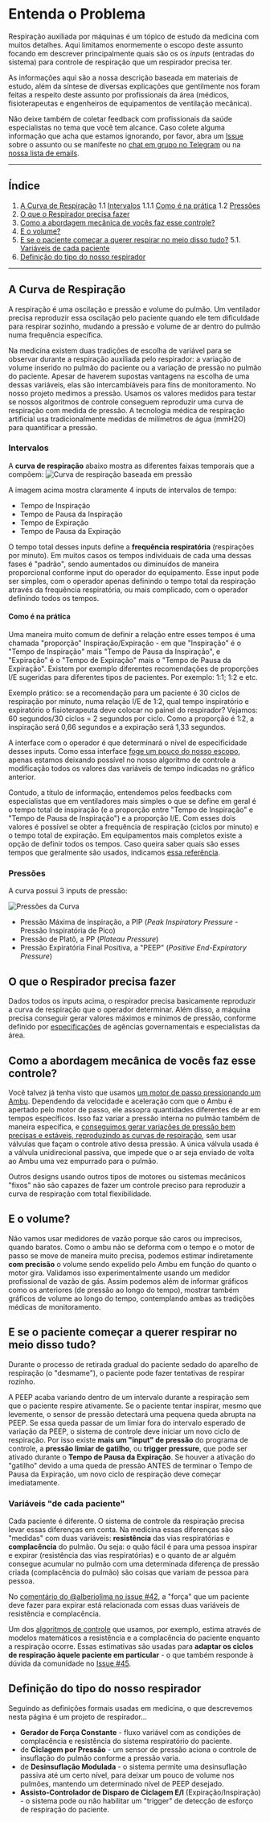 # Entenda o Problema

Respiração auxiliada por máquinas é um tópico de estudo da medicina com muitos detalhes. Aqui limitamos enormemente o escopo deste assunto focando em descrever principalmente quais são os os *inputs* (entradas do sistema) para controle de respiração que um respirador precisa ter.

As informações aqui são a nossa descrição baseada em materiais de estudo, além da síntese de diversas explicações que gentilmente nos foram feitas a respeito deste assunto por profissionais da área (médicos, fisioterapeutas e engenheiros de equipamentos de ventilação mecânica).

Não deixe também de coletar feedback com profissionais da saúde especialistas no tema que você tem alcance. Caso colete alguma informação que acha que estamos ignorando, por favor, abra um [Issue](https://github.com/Inspire-Poli-USP/Inspire-OpenLung/issues) sobre o assunto ou se manifeste no [chat em grupo no Telegram](https://t.me/openlungpoliusp) ou na [nossa lista de emails](https://groups.google.com/forum/#!forum/inspireopenlung).

---
## Índice

  1. [A Curva de Respiração](#a-curva-de-respiração)
    1.1 [Intervalos](#intervalos)
      1.1.1 [Como é na prática](#como-e-na-pratica)
    1.2 [Pressões](#pressões)
  2. [O que o Respirador precisa fazer](#o-que-o-respirador-precisa-fazer)
  3. [Como a abordagem mecânica de vocês faz esse controle?](#como-a-abordagem-mecânica-de-vocês-faz-esse-controle)
  4. [E o volume?](#e-o-volume)
  5. [E se o paciente começar a querer respirar no meio disso tudo?](#e-se-o-paciente-começar-a-querer-respirar-no-meio-disso-tudo)
    5.1. [Variáveis de cada paciente](#varáveis-de-cada-paciente)
  6. [Definição do tipo do nosso respirador](#definição-do-tipo-do-nosso-respirador)
  
---

## A Curva de Respiração
A respiração é uma oscilação e pressão e volume do pulmão. Um ventilador precisa reproduzir essa oscilação pelo paciente quando ele tem dificuldade para respirar sozinho, mudando a pressão e volume de ar dentro do pulmão numa frequência específica.

Na medicina existem duas tradições de escolha de variável para se observar durante a respiração auxiliada pelo respirador: a variação de volume inserido no pulmão do paciente ou a variação de pressão no pulmão do paciente. Apesar de haverem supostas vantagens na escolha de uma dessas variáveis, elas são intercambiáveis para fins de monitoramento. No nosso projeto medimos a pressão. Usamos os valores medidos para testar se nossos algoritmos de controle conseguem reproduzir uma curva de respiração com medida de pressão. A tecnologia médica de respiração artificial usa tradicionalmente medidas de milímetros de água (mmH2O) para quantificar a pressão.

### Intervalos

A **curva de respiração** abaixo mostra as diferentes faixas temporais que a compõem:
![Curva de respiração baseada em pressão](https://github.com/Inspire-Poli-USP/Inspire-OpenLung/blob/master/images/Wiki/Wiki_Entenda_o_Problema_IMG1.jpeg)

A imagem acima mostra claramente 4 inputs de intervalos de tempo:
  * Tempo de Inspiração
  * Tempo de Pausa da Inspiração
  * Tempo de Expiração
  * Tempo de Pausa da Expiração
  
O tempo total desses inputs define a **frequência respiratória** (respirações por minuto). Em muitos casos os tempos individuais de cada uma dessas fases é "padrão", sendo aumentados ou diminuídos de maneira proporcional conforme input do operador do equipamento. Esse input pode ser simples, com o operador apenas definindo o tempo total da respiração através da frequência respiratória, ou mais complicado, com o operador definindo todos os tempos.

#### Como é na prática

Uma maneira muito comum de definir a relação entre esses tempos é uma chamada "proporção" Inspiração/Expiração - em que "Inspiração" é o "Tempo de Inspiração" mais "Tempo de Pausa da Inspiração", e "Expiração" é o "Tempo de Expiração" mais o "Tempo de Pausa da Expiração". Existem por exemplo diferentes recomendações de proporções I/E sugeridas para diferentes tipos de pacientes. Por exemplo: 1:1; 1:2 e etc. 

Exemplo prático: se a recomendação para um paciente é 30 ciclos de respiração por minuto, numa relação I/E de 1:2, qual tempo inspiratório e expiratório o fisioterapeuta deve colocar no painel do respirador? Vejamos: 60 segundos/30 ciclos = 2 segundos por ciclo. Como a proporção é 1:2, a inspiração será 0,66 segundos e a expiração será 1,33 segundos.

A interface com o operador é que determinará o nível de especificidade desses inputs. Como essa interface [foge um pouco do nosso escopo](https://github.com/Inspire-Poli-USP/Inspire-OpenLung#onde-queremos-chegar), apenas estamos deixando possível no nosso algoritmo de controle a modificação todos os valores das variáveis de tempo indicadas no gráfico anterior.

Contudo, a título de informação, entendemos pelos feedbacks com especialistas que em ventiladores mais simples o que se define em geral é o tempo total de inspiração (e a proporção entre "Tempo de Inspiração" e "Tempo de Pausa de Inspiração") e a proporção I/E. Com esses dois valores é possível se obter a frequência de respiração (ciclos por minuto) e o tempo total de expiração. Em equipamentos mais completos existe a opção de definir todos os tempos. Caso queira saber quais são esses tempos que geralmente são usados, indicamos [essa referência](https://accessmedicine.mhmedical.com/content.aspx?bookid=520&sectionid=41692246#57062937).

### Pressões

A curva possui 3 inputs de pressão:

![Pressões da Curva](https://github.com/Inspire-Poli-USP/Inspire-OpenLung/blob/master/images/Wiki/Wiki_Entenda_o_Problema_IMG2.png)

  * Pressão Máxima de inspiração, a PIP (*Peak Inspiratory Pressure* - Pressão Inspiratória de Pico)
  * Pressão de Platô, a PP (*Plateau Pressure*)
  * Pressão Expiratória Final Positiva, a "PEEP" (*Positive End-Expiratory Pressure*)

## O que o Respirador precisa fazer

  Dados todos os inputs acima, o respirador precisa basicamente reproduzir a curva de respiração que o operador determinar. Além disso, a máquina precisa conseguir gerar valores máximos e mínimos de pressão, conforme definido por [especificações](https://github.com/Inspire-Poli-USP/Inspire-OpenLung#principais-especifica%C3%A7%C3%B5es) de agências governamentais e especialistas da área.
  
## Como a abordagem mecânica de vocês faz esse controle?

  Você talvez já tenha visto que usamos [um motor de passo pressionando um Ambu](https://github.com/Inspire-Poli-USP/Inspire-OpenLung/blob/master/images/Version%205.jpg). Dependendo da velocidade e aceleração com que o Ambu é apertado pelo motor de passo, ele assopra quantidades diferentes de ar em tempos específicos. Isso faz variar a pressão interna no pulmão também de maneira específica, e [conseguimos gerar variações de pressão bem precisas e estáveis, reproduzindo as curvas de respiração](https://www.youtube.com/watch?v=nd0AW7TLXrk), sem usar válvulas que façam o controle ativo dessa pressão. A única válvula usada é a válvula unidirecional passiva, que impede que o ar seja enviado de volta ao Ambu uma vez empurrado para o pulmão. 
  
  Outros designs usando outros tipos de motores ou sistemas mecânicos "fixos" não são capazes de fazer um controle preciso para reproduzir a curva de respiração com total flexibilidade.
  
## E o volume?

  Não vamos usar medidores de vazão porque são caros ou imprecisos, quando baratos. Como o ambu não se deforma com o tempo e o motor de passo se move de maneira muito precisa, podemos estimar indiretamente **com precisão** o volume sendo expelido pelo Ambu em função do quanto o motor gira. Validamos isso experimentalmente usando um medidor profissional de vazão de gás.
  Assim podemos além de informar gráficos como os anteriores (de pressão ao longo do tempo), mostrar também gráficos de volume ao longo do tempo, contemplando ambas as tradições médicas de monitoramento.
  
## E se o paciente começar a querer respirar no meio disso tudo?

Durante o processo de retirada gradual do paciente sedado do aparelho de respiração (o "desmame"), o paciente pode fazer tentativas de respirar rozinho.

A PEEP acaba variando dentro de um intervalo durante a respiração sem que o paciente respire ativamente. Se o paciente tentar inspirar, mesmo que levemente, o sensor de pressão detectará uma pequena queda abrupta na PEEP. Se essa queda passar de um limiar fora do intervalo esperado de variação da PEEP, o sistema de controle deve iniciar um novo ciclo de respiração.
Por isso existe **mais um "input" de pressão** do programa de controle, a **pressão limiar de gatilho**, ou **trigger pressure**, que pode ser ativado durante o **Tempo de Pausa da Expiração**. Se houver a ativação do "gatilho" devido a uma queda de pressão ANTES de terminar o Tempo de Pausa da Expiração, um novo ciclo de respiração deve começar imediatamente.

### Variáveis "de cada paciente"

Cada paciente é diferente. O sistema de controle da respiração precisa levar essas diferenças em conta. Na medicina essas diferenças são "medidas" com duas variáveis: **resistência** das vias respiratórias e **complacência** do pulmão. Ou seja: o quão fácil é para uma pessoa inspirar e expirar (resistência das vias respiratórias) e o quanto de ar alguém consegue acumular no pulmão com uma determinada diferença de pressão criada (complacência do pulmão) são coisas que variam de pessoa para pessoa.

No [comentário do @alberiolima no issue #42](https://github.com/Inspire-Poli-USP/Inspire-OpenLung/issues/42#issuecomment-612409353), a "força" que um paciente deve fazer para expirar está relacionada com essas duas variáveis de resistẽncia e complacência.

Um dos [algoritmos de controle](https://github.com/Inspire-Poli-USP/Inspire-OpenLung/issues/26) que usamos, por exemplo, estima através de modelos matemáticos a resistência e a complacência do paciente enquanto a respiração ocorre. Essas estimativas são usadas para **adaptar os ciclos de respiração àquele paciente em particular** - o que também responde à dúvida da comunidade no [Issue #45](https://github.com/Inspire-Poli-USP/Inspire-OpenLung/issues/45#issue-599523947).

## Definição do tipo do nosso respirador

  Seguindo as definições formais usadas em medicina, o que descrevemos nesta página é um projeto de respirador...
  * **Gerador de Força Constante** - fluxo variável com as condições de complacência e resistência do sistema respiratório do paciente.
  * de **Ciclagem por Pressão** - um sensor de pressão aciona o controle de insuflação do pulmão conforme a pressão varia.
  * de **Desinsuflação Modulada** - o sistema permite uma desinsuflação passiva até um certo nível, para deixar um pouco de volume nos pulmões, mantendo um determinado nível de PEEP desejado.
  * **Assisto-Controlador de Disparo de Ciclagem E/I** (Expiração/Inspiração) - o sistema pode ou não habilitar um "trigger" de detecção de esforço de respiração do paciente.
